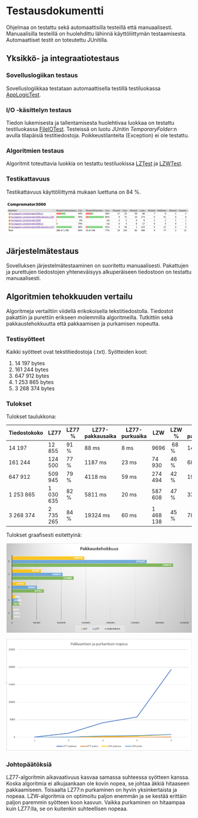 # Testausdokumentti

Ohjelmaa on testattu sekä automaattisilla testeillä että manuaalisesti. Manuaalisilla testeillä on huolehdittu lähinnä käyttöliittymän testaamisesta. Automaattiset testit
on toteutettu JUnitilla.

## Yksikkö- ja integraatiotestaus

### Sovelluslogiikan testaus

Sovelluslogiikkaa testataan automaattisella testillä testiluokassa [AppLogicTest](https://github.com/happoni/Compremator3000/blob/master/Compremator3000/src/test/java/hy/happoni/compremator3000/ui/AppLogicTest.java).

### I/O -käsittelyn testaus

Tiedon lukemisesta ja tallentamisesta huolehtivaa luokkaa on testattu testiluokassa [FileIOTest](https://github.com/happoni/Compremator3000/blob/master/Compremator3000/src/test/java/hy/happoni/compremator3000/io/FileIOTest.java).
Testeissä on luotu JUnitin *TemporaryFolder*:n avulla tilapäisiä testitiedostoja. Poikkeustilanteita (Exception) ei ole testattu.

### Algoritmien testaus

Algoritmit toteuttavia luokkia on testattu testiluokissa [LZTest](https://github.com/happoni/Compremator3000/blob/master/Compremator3000/src/test/java/hy/happoni/compremator3000/domain/LZTest.java) ja
[LZWTest](https://github.com/happoni/Compremator3000/blob/master/Compremator3000/src/test/java/hy/happoni/compremator3000/domain/LZWTest.java).

### Testikattavuus

Testikattavuus käyttöliittymä mukaan luettuna on 84 %.

![Testikattavuus](https://github.com/happoni/Compremator3000/blob/master/Compremator3000/Dokumentaatio/testikattavuus.png)

## Järjestelmätestaus

Sovelluksen järjestelmätestaaminen on suoritettu manuaalisesti. Pakattujen ja purettujen tiedostojen yhteneväisyys alkuperäiseen tiedostoon on testattu manuaalisesti.

## Algoritmien tehokkuuden vertailu

Algoritmeja vertailtiin viidellä erikokoisella tekstitiedostolla. Tiedostot pakattiin ja purettiin erikseen molemmilla algoritmeilla. Tutkittiin sekä pakkaustehokkuutta
että pakkaamisen ja purkamisen nopeutta.

### Testisyötteet

Kaikki syötteet ovat tekstitiedostoja (.txt). Syötteiden koot:
1. 14 197 bytes
2. 161 244 bytes
3. 647 912 bytes
4. 1 253 865 bytes
5. 3 268 374 bytes

### Tulokset

Tulokset taulukkona:

Tiedostokoko | LZ77 | LZ77 % | LZ77-pakkausaika | LZ77-purkuaika | LZW | LZW % | LZW-pakkausaika | LZW-purkuaika
--- | --- | --- | --- | --- | --- | --- | --- | ---
14 197 | 12 855 | 91 % | 88 ms | 8 ms | 9696 | 68 % | 14 ms | 24 ms
161 244 | 124 500 | 77 % | 1187 ms | 23 ms | 74 930 | 46 % | 68 ms | 82 ms
647 912 | 509 945 | 79 % | 4118 ms | 59 ms | 274 494 | 42 % | 192 ms | 371 ms
1 253 865 | 1 030 635 | 82 % | 5811 ms | 20 ms | 587 608 | 47 % | 336 ms | 477 ms
3 268 374 | 2 735 265 | 84 % | 19324 ms | 60 ms | 1 468 138 | 45 % | 781 ms | 796 ms

Tulokset graafisesti esitettyinä:

![Pakkaustehokkuus](https://github.com/happoni/Compremator3000/blob/master/Compremator3000/Dokumentaatio/pakkaustehokkuus.PNG)

![Pakkaamisen ja purkamisen nopeudet](https://github.com/happoni/Compremator3000/blob/master/Compremator3000/Dokumentaatio/nopeudet.PNG)

### Johtopäätöksiä

LZ77-algoritmin aikavaativuus kasvaa samassa suhteessa syötteen kanssa. Koska algoritmia ei alkujaankaan ole kovin nopea, se johtaa äkkiä hitaaseen pakkaamiseen.
Toisaalta LZ77:n purkaminen on hyvin yksinkertaista ja nopeaa. LZW-algoritmia on optimoitu paljon enemmän ja se kestää erittäin paljon paremmin syötteen koon kasvun.
Vaikka purkaminen on hitaampaa kuin LZ77:lla, se on kuitenkin suhteellisen nopeaa.
